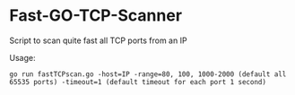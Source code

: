 # Fast-GO-TCP-Scanner
Script to scan quite fast all TCP ports from an IP

Usage: 
```
go run fastTCPscan.go -host=IP -range=80, 100, 1000-2000 (default all 65535 ports) -timeout=1 (default timeout for each port 1 second)
```
